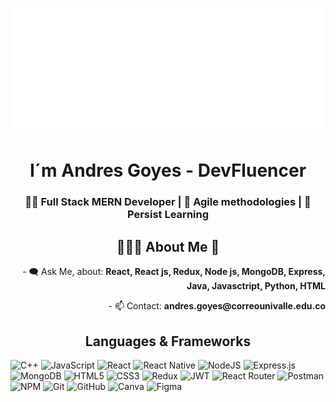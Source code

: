 <a href='https://www.threads.net/@devfluencer_'><img src="https://raw.githubusercontent.com/andresgoyes/andresgoyes/09723f9ab7ce59e3cc568f3f42bfb84bfcb1dd45/DevFluencer.svg"/></a>

<div id="header" align="center">	
	<h1 align="center">I´m Andres Goyes - DevFluencer</h1>
	<h3 align="center">
		👨‍💻 Full Stack MERN Developer | 🚀 Agile methodologies | 🌟 Persist Learning
	</h3>
</div>
<div align="center">
<h2>👨🏻‍💻 About Me 👾</h2>
</div>
<div style="text-align: center;" >
  <p style="text-align: right;">- 🗨️ Ask Me, about: <strong>React, React js, Redux, Node js, MongoDB, Express, Java, Javasctript, Python, HTML</strong></p>
  <p style="text-align: right;">- 📫 Contact: <strong>andres.goyes@correounivalle.edu.co</strong></p>  
</div>

<h2 align="center">Languages & Frameworks</h2>

![C++](https://img.shields.io/badge/C%2B%2B-00599C?style=for-the-badge&logo=c%2B%2B&logoColor=white)
![JavaScript](https://img.shields.io/badge/JavaScript-F7DF1E?style=for-the-badge&logo=javascript&logoColor=black)
![React](https://img.shields.io/badge/React-20232A?style=for-the-badge&logo=react&logoColor=61DAFB)
![React Native](https://img.shields.io/badge/React_Native-20232A?style=for-the-badge&logo=react&logoColor=61DAFB)
![NodeJS](https://img.shields.io/badge/Node.js-43853D?style=for-the-badge&logo=node.js&logoColor=white)
![Express.js](https://img.shields.io/badge/express.js-%23404d59.svg?style=for-the-badge&logo=express&logoColor=%2361DAFB)
![MongoDB](https://img.shields.io/badge/MongoDB-4EA94B?style=for-the-badge&logo=mongodb&logoColor=white)
![HTML5](https://img.shields.io/badge/HTML5-E34F26?style=for-the-badge&logo=html5&logoColor=white)
![CSS3](https://img.shields.io/badge/CSS3-1572B6?style=for-the-badge&logo=css3&logoColor=white)
![Redux](https://img.shields.io/badge/Redux-593D88?style=for-the-badge&logo=redux&logoColor=white)
![JWT](https://img.shields.io/badge/JWT-black?style=for-the-badge&logo=JSON%20web%20tokens)
![React Router](https://img.shields.io/badge/React_Router-CA4245?style=for-the-badge&logo=react-router&logoColor=white)
![Postman](https://img.shields.io/badge/postman-%23E34F26.svg?style=for-the-badge&logo=postman&logoColor=white)
![NPM](https://img.shields.io/badge/NPM-%23000000.svg?style=for-the-badge&logo=npm&logoColor=white)
![Git](https://img.shields.io/badge/GIT-E44C30?style=for-the-badge&logo=git&logoColor=white)
![GitHub](https://img.shields.io/badge/GitHub-100000?style=for-the-badge&logo=github&logoColor=white)
![Canva](https://img.shields.io/badge/Canva-%2300C4CC.svg?&style=for-the-badge&logo=Canva&logoColor=white)
![Figma](https://img.shields.io/badge/Figma-F24E1E?style=for-the-badge&logo=figma&logoColor=white)

